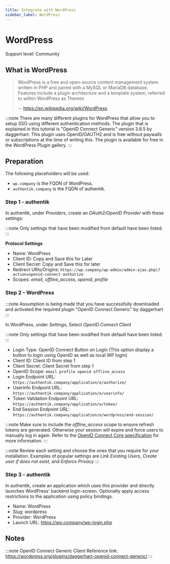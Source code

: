 ```yaml
---
title: Integrate with WordPress
sidebar_label: WordPress
---
```


# WordPress

<span class="badge badge--secondary">Support level: Community</span>

## What is WordPress

> WordPress is a free and open-source content management system written in PHP and paired with a MySQL or MariaDB database. Features include a plugin architecture and a template system, referred to within WordPress as Themes
>
> -- https://en.wikipedia.org/wiki/WordPress

:::note
There are many different plugins for WordPress that allow you to setup SSO using different authentication methods. The plugin that is explained in this tutorial is "OpenID Connect Generic" version 3.8.5 by daggerhart. This plugin uses OpenID/OAUTH2 and is free without paywalls or subscriptions at the time of writing this. The plugin is available for free in the WordPress Plugin gallery.
:::

## Preparation

The following placeholders will be used:

- `wp.company` is the FQDN of WordPress.
- `authentik.company` is the FQDN of authentik.

### Step 1 - authentik

In authentik, under _Providers_, create an _OAuth2/OpenID Provider_ with these settings:

:::note
Only settings that have been modified from default have been listed.
:::

**Protocol Settings**

- Name: WordPress
- Client ID: Copy and Save this for Later
- Client Secret: Copy and Save this for later
- Redirect URIs/Origins: `https://wp.company/wp-admin/admin-ajax.php\?action=openid-connect-authorize`
- Scopes: _email_, _offline_access_, _openid_, _profile_

### Step 2 - WordPress

:::note
Assumption is being made that you have successfully downloaded and activated the required plugin "OpenID Connect Generic" by daggerhart
:::

In WordPress, under _Settings_, Select _OpenID Connect Client_

:::note
Only settings that have been modified from default have been listed.
:::

- Login Type: OpenID Connect Button on Login (This option display a button to login using OpenID as well as local WP login)
- Client ID: Client ID from step 1
- Client Secret: Client Secret from step 1
- OpenID Scope: `email profile openid offline_access`
- Login Endpoint URL: `https://authentik.company/application/o/authorize/`
- Userinfo Endpoint URL: `https://authentik.company/application/o/userinfo/`
- Token Validation Endpoint URL: `https://authentik.company/application/o/token/`
- End Session Endpoint URL: `https://authentik.company/application/o/wordpress/end-session/`

:::note
Make sure to include the _offline_access_ scope to ensure refresh tokens are generated. Otherwise your session will expire and force users to manually log in again. Refer to the [OpenID Connect Core specification](https://openid.net/specs/openid-connect-core-1_0.html#OfflineAccess) for more information.
:::

:::note
Review each setting and choose the ones that you require for your installation. Examples of popular settings are _Link Existing Users_, _Create user if does not exist_, and _Enforce Privacy_
:::

### Step 3 - authentik

In authentik, create an application which uses this provider and directly launches WordPress' backend login-screen. Optionally apply access restrictions to the application using policy bindings.

- Name: WordPress
- Slug: wordpress
- Provider: WordPress
- Launch URL: https://wp.company/wp-login.php

## Notes

:::note
OpenID Connect Generic Client Reference link: https://wordpress.org/plugins/daggerhart-openid-connect-generic/
:::
